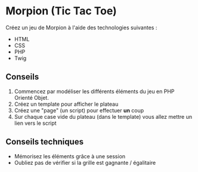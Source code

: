 # Morpion (Tic Tac Toe)

Créez un jeu de Morpion à l'aide des technologies suivantes :
- HTML
- CSS
- PHP
- Twig

## Conseils
1. Commencez par modéliser les différents éléments du jeu en PHP Orienté Objet.
2. Créez un template pour afficher le plateau
3. Créez une "page" (un script) pour effectuer **un** coup
4. Sur chaque case vide du plateau (dans le template) vous allez mettre un lien vers le script

## Conseils techniques
- Mémorisez les éléments grâce à une session
- Oubliez pas de vérifier si la grille est gagnante / égalitaire

